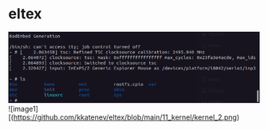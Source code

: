# eltex
![image1](https://github.com/kkatenev/eltex/blob/main/11_kernel/kernel_1.png)
![image1][(https://github.com/kkatenev/eltex/blob/main/11_kernel/kernel_2.png)
